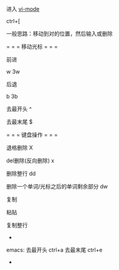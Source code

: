 
进入 [vi-mode](https://github.com/robbyrussell/oh-my-zsh/tree/master/plugins/vi-mode)

ctrl+[

一般思路：移动到对的位置，然后输入或删除

= = = 移动光标 = = =

前进

w
3w

后退

b
3b

去最开头
^

去最末尾
$

= = = 键盘操作 = = =

退格删除
X

del删除(反向删除)
x

删除整行
dd

删除一个单词/光标之后的单词剩余部分
dw

复制

粘贴

复制整行


-

emacs:
去最开头 ctrl+a
去最末尾 ctrl+e

-


